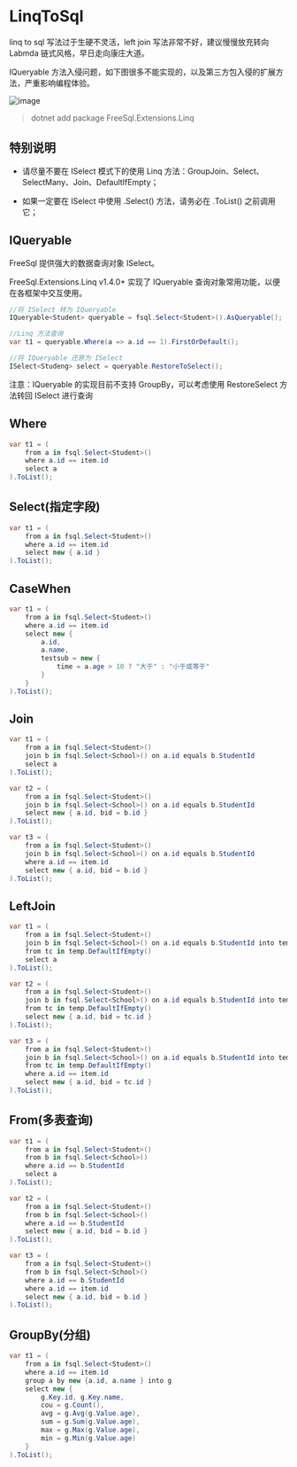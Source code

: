 # LinqToSql

linq to sql 写法过于生硬不灵活，left join 写法非常不好，建议慢慢放充转向 Labmda 链式风格，早日走向康庄大道。

IQueryable 方法入侵问题，如下图很多不能实现的，以及第三方包入侵的扩展方法，严重影响编程体验。

![image](https://user-images.githubusercontent.com/16286519/57295126-5dd7bd00-70fc-11e9-99c0-d1c46423afa2.png)

> dotnet add package FreeSql.Extensions.Linq

## 特别说明

- 请尽量不要在 ISelect 模式下的使用 Linq 方法：GroupJoin、Select、SelectMany、Join、DefaultIfEmpty；

- 如果一定要在 ISelect 中使用 .Select() 方法，请务必在 .ToList() 之前调用它；

## IQueryable

FreeSql 提供强大的数据查询对象 ISelect。

FreeSql.Extensions.Linq v1.4.0+ 实现了 IQueryable 查询对象常用功能，以便在各框架中交互使用。

```csharp
//将 ISelect 转为 IQueryable
IQueryable<Student> queryable = fsql.Select<Student>().AsQueryable();

//Linq 方法查询
var t1 = queryable.Where(a => a.id == 1).FirstOrDefault();

//将 IQueryable 还原为 ISelect
ISelect<Studeng> select = queryable.RestoreToSelect();
```

注意：IQueryable 的实现目前不支持 GroupBy，可以考虑使用 RestoreSelect 方法转回 ISelect 进行查询

## Where

```csharp
var t1 = (
    from a in fsql.Select<Student>()
    where a.id == item.id
    select a
).ToList();
```

## Select(指定字段)

```csharp
var t1 = (
    from a in fsql.Select<Student>()
    where a.id == item.id
    select new { a.id }
).ToList();
```

## CaseWhen

```csharp
var t1 = (
    from a in fsql.Select<Student>()
    where a.id == item.id
    select new {
        a.id,
        a.name,
        testsub = new {
            time = a.age > 10 ? "大于" : "小于或等于"
        }
    }
).ToList();
```

## Join

```csharp
var t1 = (
    from a in fsql.Select<Student>()
    join b in fsql.Select<School>() on a.id equals b.StudentId
    select a
).ToList();

var t2 = (
    from a in fsql.Select<Student>()
    join b in fsql.Select<School>() on a.id equals b.StudentId
    select new { a.id, bid = b.id }
).ToList();

var t3 = (
    from a in fsql.Select<Student>()
    join b in fsql.Select<School>() on a.id equals b.StudentId
    where a.id == item.id
    select new { a.id, bid = b.id }
).ToList();
```

## LeftJoin

```csharp
var t1 = (
    from a in fsql.Select<Student>()
    join b in fsql.Select<School>() on a.id equals b.StudentId into temp
    from tc in temp.DefaultIfEmpty()
    select a
).ToList();

var t2 = (
    from a in fsql.Select<Student>()
    join b in fsql.Select<School>() on a.id equals b.StudentId into temp
    from tc in temp.DefaultIfEmpty()
    select new { a.id, bid = tc.id }
).ToList();

var t3 = (
    from a in fsql.Select<Student>()
    join b in fsql.Select<School>() on a.id equals b.StudentId into temp
    from tc in temp.DefaultIfEmpty()
    where a.id == item.id
    select new { a.id, bid = tc.id }
).ToList();
```

## From(多表查询)

```csharp
var t1 = (
    from a in fsql.Select<Student>()
    from b in fsql.Select<School>()
    where a.id == b.StudentId
    select a
).ToList();

var t2 = (
    from a in fsql.Select<Student>()
    from b in fsql.Select<School>()
    where a.id == b.StudentId
    select new { a.id, bid = b.id }
).ToList();

var t3 = (
    from a in fsql.Select<Student>()
    from b in fsql.Select<School>()
    where a.id == b.StudentId
    where a.id == item.id
    select new { a.id, bid = b.id }
).ToList();
```

## GroupBy(分组)

```csharp
var t1 = (
    from a in fsql.Select<Student>()
    where a.id == item.id
    group a by new {a.id, a.name } into g
    select new {
        g.Key.id, g.Key.name,
        cou = g.Count(),
        avg = g.Avg(g.Value.age),
        sum = g.Sum(g.Value.age),
        max = g.Max(g.Value.age),
        min = g.Min(g.Value.age)
    }
).ToList();
```
